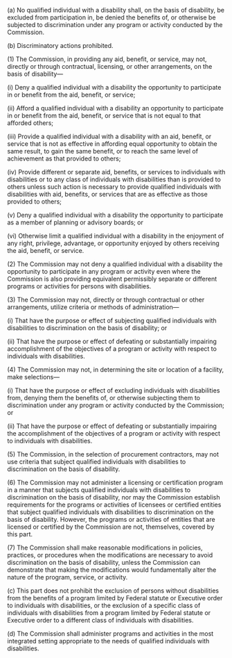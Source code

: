 (a) No qualified individual with a disability shall, on the basis of disability, be excluded from participation in, be denied the benefits of, or otherwise be subjected to discrimination under any program or activity conducted by the Commission.

(b) Discriminatory actions prohibited.

(1) The Commission, in providing any aid, benefit, or service, may not, directly or through contractual, licensing, or other arrangements, on the basis of disability—

(i) Deny a qualified individual with a disability the opportunity to participate in or benefit from the aid, benefit, or service;

(ii) Afford a qualified individual with a disability an opportunity to participate in or benefit from the aid, benefit, or service that is not equal to that afforded others;

(iii) Provide a qualified individual with a disability with an aid, benefit, or service that is not as effective in affording equal opportunity to obtain the same result, to gain the same benefit, or to reach the same level of achievement as that provided to others;
              

(iv) Provide different or separate aid, benefits, or services to individuals with disabilities or to any class of individuals with disabilities than is provided to others unless such action is necessary to provide qualified individuals with disabilities with aid, benefits, or services that are as effective as those provided to others;

(v) Deny a qualified individual with a disability the opportunity to participate as a member of planning or advisory boards; or

(vi) Otherwise limit a qualified individual with a disability in the enjoyment of any right, privilege, advantage, or opportunity enjoyed by others receiving the aid, benefit, or service.

(2) The Commission may not deny a qualified individual with a disability the opportunity to participate in any program or activity even where the Commission is also providing equivalent permissibly separate or different programs or activities for persons with disabilities.

(3) The Commission may not, directly or through contractual or other arrangements, utilize criteria or methods of administration—

(i) That have the purpose or effect of subjecting qualified individuals with disabilities to discrimination on the basis of disability; or

(ii) That have the purpose or effect of defeating or substantially impairing accomplishment of the objectives of a program or activity with respect to individuals with disabilities.

(4) The Commission may not, in determining the site or location of a facility, make selections—

(i) That have the purpose or effect of excluding individuals with disabilities from, denying them the benefits of, or otherwise subjecting them to discrimination under any program or activity conducted by the Commission; or

(ii) That have the purpose or effect of defeating or substantially impairing the accomplishment of the objectives of a program or activity with respect to individuals with disabilities.

(5) The Commission, in the selection of procurement contractors, may not use criteria that subject qualified individuals with disabilities to discrimination on the basis of disability.

(6) The Commission may not administer a licensing or certification program in a manner that subjects qualified individuals with disabilities to discrimination on the basis of disability, nor may the Commission establish requirements for the programs or activities of licensees or certified entities that subject qualified individuals with disabilities to discrimination on the basis of disability. However, the programs or activities of entities that are licensed or certified by the Commission are not, themselves, covered by this part.

(7) The Commission shall make reasonable modifications in policies, practices, or procedures when the modifications are necessary to avoid discrimination on the basis of disability, unless the Commission can demonstrate that making the modifications would fundamentally alter the nature of the program, service, or activity.

(c) This part does not prohibit the exclusion of persons without disabilities from the benefits of a program limited by Federal statute or Executive order to individuals with disabilities, or the exclusion of a specific class of individuals with disabilities from a program limited by Federal statute or Executive order to a different class of individuals with disabilities.

(d) The Commission shall administer programs and activities in the most integrated setting appropriate to the needs of qualified individuals with disabilities.

